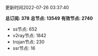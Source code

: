 更新时间2022-07-26 03:37:40

**总订阅: 378**
**总节点: 13549**
**有效节点: 2740**
- ss节点: 652
- v2ray节点: 1842
- trojan节点: 230
- ssr节点: 16

